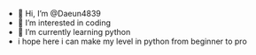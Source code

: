 - 👋 Hi, I’m @Daeun4839
- 👀 I’m interested in coding 
- 🌱 I’m currently learning python
- i hope here i can make my level in python from beginner to pro
<!---
Daeun4839/Daeun4839 is a ✨ special ✨ repository because its `README.md` (this file) appears on your GitHub profile.
You can click the Preview link to take a look at your changes.
--->
